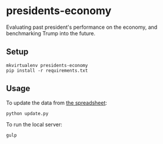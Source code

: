 # presidents-economy

Evaluating past president's performance on the economy, and benchmarking Trump into the future.

## Setup

```
mkvirtualenv presidents-economy
pip install -r requirements.txt
```

## Usage

To update the data from [the spreadsheet](https://docs.google.com/spreadsheets/d/1tVRmfLX6QzoctATHbTRJhjb5KMNJUcB4vM-Wj28SCNk/edit#gid=0):

```
python update.py
```

To run the local server:

```
gulp
```
